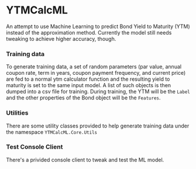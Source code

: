 # YTMCalcML

An attempt to use Machine Learning to predict Bond Yield to Maturity (YTM) instead of the approximation method. Currently the model still needs tweaking to achieve higher accuracy, though.

### Training data

To generate training data, a set of random parameters (par value, annual coupon rate, term in years, coupon payment frequency, and current price) are fed to a normal ytm calculator function and the resulting yield to maturity is set to the same input model. A list of such objects is then dumped into a csv file for training. During training, the YTM will be the `Label` and the other properties of the Bond object will be the `Features`.

### Utilities

There are some utility classes provided to help generate training data under the namespace `YTMCalcML.Core.Utils`

### Test Console Client

There's a privided console client to tweak and test the ML model.
